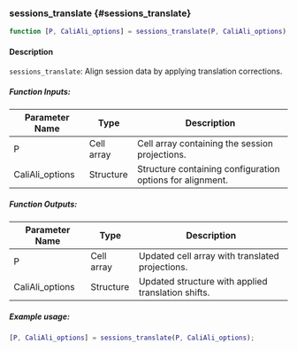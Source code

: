 ### sessions_translate {#sessions_translate}

```matlab
function [P, CaliAli_options] = sessions_translate(P, CaliAli_options)
```

#### Description
`sessions_translate`: Align session data by applying translation corrections.

##### Function Inputs:
| Parameter Name | Type   | Description                                    |
|----------------|--------|------------------------------------------------|
| P              | Cell array | Cell array containing the session projections.|
| CaliAli_options| Structure| Structure containing configuration options for alignment.|

##### Function Outputs:
| Parameter Name | Type   | Description                                    |
|----------------|--------|------------------------------------------------|
| P              | Cell array | Updated cell array with translated projections.|
| CaliAli_options| Structure| Updated structure with applied translation shifts.|

##### Example usage:
```matlab
[P, CaliAli_options] = sessions_translate(P, CaliAli_options);
```